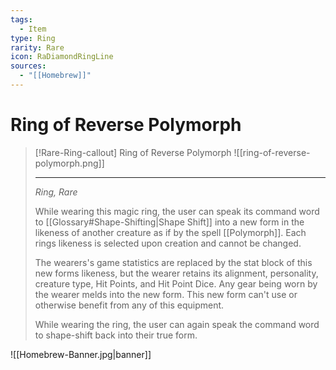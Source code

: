 ```yaml
---
tags:
  - Item
type: Ring
rarity: Rare
icon: RaDiamondRingLine
sources:
  - "[[Homebrew]]"
---
```


# Ring of Reverse Polymorph

>[!Rare-Ring-callout] Ring of Reverse Polymorph
>![[ring-of-reverse-polymorph.png]]
>
>- - -
>_Ring, Rare_
>
>While wearing this magic ring, the user can speak its command word to [[Glossary#Shape-Shifting|Shape Shift]] into a new form in the likeness of another creature as if by the spell [[Polymorph]]. Each rings likeness is selected upon creation and cannot be changed.
>
>The wearers's game statistics are replaced by the stat block of this new forms likeness, but the wearer retains its alignment, personality, creature type, Hit Points, and Hit Point Dice. Any gear being worn by the wearer melds into the new form. This new form can't use or otherwise benefit from any of this equipment.
>
>While wearing the ring, the user can again speak the command word to shape-shift back into their true form.


![[Homebrew-Banner.jpg|banner]]
